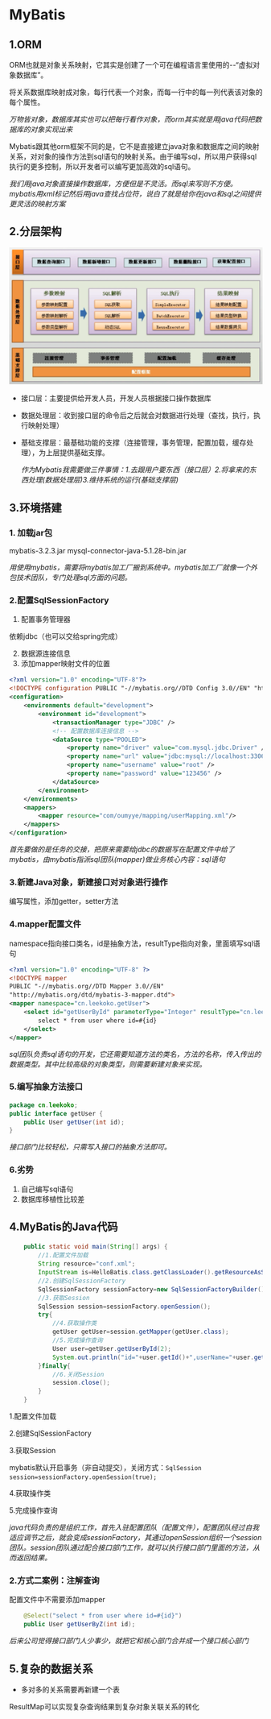 # MyBatis  

## 1.ORM

ORM也就是对象关系映射，它其实是创建了一个可在编程语言里使用的--“虚拟对象数据库”。

将关系数据库映射成对象，每行代表一个对象，而每一行中的每一列代表该对象的每个属性。   

_万物皆对象，数据库其实也可以把每行看作对象，而orm其实就是用java代码把数据库的对象实现出来_    

Mybatis跟其他orm框架不同的是，它不是直接建立java对象和数据库之间的映射关系，对对象的操作方法到sql语句的映射关系。由于编写sql，所以用户获得sql执行的更多控制，所以开发者可以编写更加高效的sql语句。  

_我们用java对象直接操作数据库，方便但是不灵活。而sql来写则不方便。mybatis用xml标记然后用java查找占位符，说白了就是给你在java和sql之间提供更灵活的映射方案_   

## 2.分层架构  

![](../images/db13.png)     

- 接口层：主要提供给开发人员，开发人员根据接口操作数据库    

- 数据处理层：收到接口层的命令后之后就会对数据进行处理（查找，执行，执行映射处理）   

- 基础支撑层：最基础功能的支撑（连接管理，事务管理，配置加载，缓存处理），为上层提供基础支撑。    

  _作为Mybatis我需要做三件事情：1.去跟用户要东西（接口层）2.将拿来的东西处理(数据处理层)3.维持系统的运行(基础支撑层)_   

## 3.环境搭建  

### 1. 加载jar包   

mybatis-3.2.3.jar
mysql-connector-java-5.1.28-bin.jar

_用使用mybatis，需要将mybatis加工厂搬到系统中。mybatis加工厂就像一个外包技术团队，专门处理sql方面的问题。_  

### 2.配置SqlSessionFactory     

1. 配置事务管理器   

依赖jdbc（也可以交给spring完成）

2. 数据源连接信息  
3. 添加mapper映射文件的位置   


```xml
<?xml version="1.0" encoding="UTF-8"?>
<!DOCTYPE configuration PUBLIC "-//mybatis.org//DTD Config 3.0//EN" "http://mybatis.org/dtd/mybatis-3-config.dtd">
<configuration>
    <environments default="development">
        <environment id="development">
            <transactionManager type="JDBC" />
            <!-- 配置数据库连接信息 -->
            <dataSource type="POOLED">
                <property name="driver" value="com.mysql.jdbc.Driver" />
                <property name="url" value="jdbc:mysql://localhost:3306/test" />
                <property name="username" value="root" />
                <property name="password" value="123456" />
            </dataSource>
        </environment>
    </environments>
    <mappers>
		<mapper resource="com/oumyye/mapping/userMapping.xml"/>
	</mappers>
</configuration>
```

_首先要做的是任务的交接，把原来需要给jdbc的数据写在配置文件中给了mybatis，由mybatis指派sql团队(mapper)做业务核心内容：sql语句_

### 3.新建Java对象，新建接口对对象进行操作    

编写属性，添加getter，setter方法   

### 4.mapper配置文件     

namespace指向接口类名，id是抽象方法，resultType指向对象，里面填写sql语句   

```xml
<?xml version="1.0" encoding="UTF-8" ?>
<!DOCTYPE mapper
PUBLIC "-//mybatis.org//DTD Mapper 3.0//EN"
"http://mybatis.org/dtd/mybatis-3-mapper.dtd">
<mapper namespace="cn.leekoko.getUser">
    <select id="getUserById" parameterType="Integer" resultType="cn.leekoko.User">
        select * from user where id=#{id}
    </select>
</mapper>
```

_sql团队负责sql语句的开发，它还需要知道方法的类名，方法的名称，传入传出的数据类型。其中比较高级的对象类型，则需要新建对象来实现。_   

### 5.编写抽象方法接口   

```java
package cn.leekoko;
public interface getUser {
	public User getUser(int id);
}
```

_接口部门比较轻松，只需写入接口的抽象方法即可。_

### 6.劣势   

1. 自己编写sql语句  
2. 数据库移植性比较差  

## 4.MyBatis的Java代码    

```java
	public static void main(String[] args) {
		//1.配置文件加载
		String resource="conf.xml";
		InputStream is=HelloBatis.class.getClassLoader().getResourceAsStream(resource);
		//2.创建SqlSessionFactory
		SqlSessionFactory sessionFactory=new SqlSessionFactoryBuilder().build(is);
		//3.获取Session
		SqlSession session=sessionFactory.openSession();
		try{
			//4.获取操作类
			getUser getUser=session.getMapper(getUser.class);
			//5.完成操作查询
			User user=getUser.getUserById(2);
			System.out.println("id="+user.getId()+",userName="+user.getUserName()+",password="+user.getPassword());
		}finally{
			//6.关闭Session
			session.close();
		}
	}
```

1.配置文件加载

2.创建SqlSessionFactory

3.获取Session

mybatis默认开启事务（非自动提交），关闭方式：``SqlSession session=sessionFactory.openSession(true);``

4.获取操作类

5.完成操作查询

_java代码负责的是组织工作，首先入驻配置团队（配置文件），配置团队经过自我适应调节之后，就会变成sessionFactory，其通过openSession组织一个session团队。session团队通过配合接口部门工作，就可以执行接口部门里面的方法，从而返回结果。_   

### 2.方式二案例：注解查询   

配置文件中不需要添加mapper   

```java
	@Select("select * from user where id=#{id}")
	public User getUserByZ(int id);	
```

_后来公司觉得接口部门人少事少，就把它和核心部门合并成一个接口核心部门_  

## 5.复杂的数据关系     

- 多对多的关系需要再新建一个表   


ResultMap可以实现复杂查询结果到复杂对象关联关系的转化   









